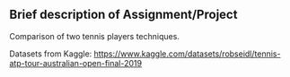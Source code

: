 
## Brief description of Assignment/Project
Comparison of two tennis players techniques. 

Datasets from Kaggle:
https://www.kaggle.com/datasets/robseidl/tennis-atp-tour-australian-open-final-2019
